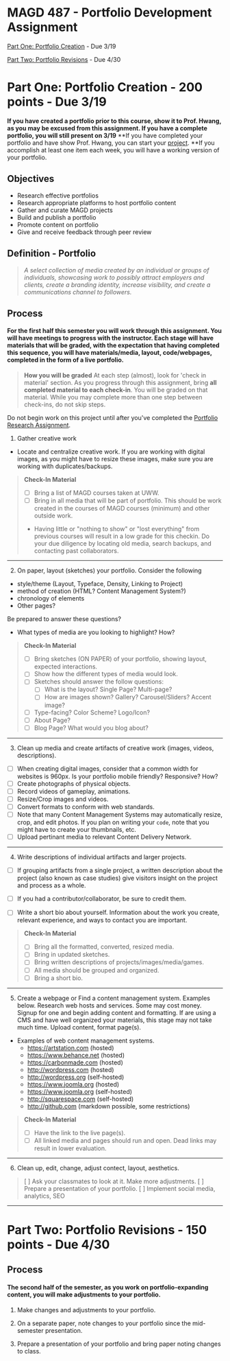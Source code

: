 # MAGD 487 - Portfolio Development Assignment

[Part One: Portfolio Creation](#part1) - Due 3/19

[Part Two: Portfolio Revisions](#part2) - Due 4/30


<a named="part1"></a> 
# Part One: Portfolio Creation - 200 points - Due 3/19

**If you have created a portfolio prior to this course, show it to Prof. Hwang, as you may be excused from this assignment. If you have a complete portfolio, you will still present on 3/19**
**If you have completed your portfolio and have show Prof. Hwang, you can start your [project](ProjectPlan.md).
**If you accomplish at least one item each week, you will have a working version of your portfolio. 

## Objectives
+ Research effective portfolios
+ Research appropriate platforms to host portfolio content
+ Gather and curate MAGD projects
+ Build and publish a portfolio
+ Promote content on portfolio
+ Give and receive feedback through peer review

## Definition - Portfolio
> *A select collection of media created by an individual or groups of individuals, showcasing work to possibly attract employers and  clients, create a branding identity, increase visibility, and create a communications channel to followers.*

## Process
#### For the first half this semester you will work through this assignment. You will have meetings to progress with the instructor. Each stage will have materials that will be graded, with the expectation that having completed this sequence, you will have materials/media, layout, code/webpages, completed in the form of a live portfolio.

  > **How you will be graded**
  > At each step (almost), look for 'check in material' section. 
  > As you progress through this assignment, bring **all completed material to each check-in**. 
  > You will be graded on that material. 
  > While you may complete more than one step between check-ins, do not skip steps.

Do not begin work on this project until after you've completed the [Portfolio Research Assignment](PortfolioResearchAssignment.md).

1. Gather creative work
  - Locate and centralize creative work. If you are working with digital images, as you might have to resize these images, make sure you are working with duplicates/backups.

  > **Check-In Material**
  > - [ ] Bring a list of MAGD courses taken at UWW.
  > - [ ] Bring in all media that will be part of portfolio. This should be work created in the courses of MAGD courses (minimum) and other outside work.
  > - Having little or "nothing to show" or "lost everything" from previous courses will result in a low grade for this checkin. Do your due diligence by locating old media, search backups, and contacting past collaborators.

***
2. On paper, layout (sketches) your portfolio. Consider the following
  + style/theme (Layout, Typeface, Density, Linking to Project)
  + method of creation (HTML? Content Management System?)
  + chronology of elements
  + Other pages?

  Be prepared to answer these questions?
  + What types of media are you looking to highlight? How?

  > **Check-In Material**
  > - [ ] Bring sketches (ON PAPER) of your portfolio, showing layout, expected interactions.
  > - [ ] Show how the different types of media would look.
  > - [ ] Sketches should answer the follow questions:
  >   - [ ] What is the layout? Single Page? Multi-page?
  >   - [ ] How are images shown? Gallery? Carousel/Sliders? Accent image?
  > - [ ] Type-facing? Color Scheme? Logo/Icon?
  > - [ ] About Page?
  > - [ ] Blog Page? What would you blog about?

***
3. Clean up media and create artifacts of creative work (images, videos, descriptions).
  - [ ] When creating digital images, consider that a common width for websites is 960px. Is your portfolio mobile friendly? Responsive? How?
  - [ ] Create photographs of physical objects.
  - [ ] Record videos of gameplay, animations.
  - [ ] Resize/Crop images and videos.
  - [ ] Convert formats to conform with web standards.
  - [ ] Note that many Content Management Systems may automatically resize, crop, and edit photos. If you plan on writing your ```code```, note that you might have to create your thumbnails, etc.
  - [ ] Upload pertinant media to relevant Content Delivery Network. 

***
4. Write descriptions of individual artifacts and larger projects.
  - [ ] If grouping artifacts from a single project, a written description about the project (also known as case studies) give visitors insight on the project and process as a whole.
  - [ ] If you had a contributor/collaborator, be sure to credit them.
  
  - [ ] Write a short bio about yourself. Information about the work you create, relevant experience, and ways to contact you are important. 

  > **Check-In Material** 
  > - [ ] Bring all the formatted, converted, resized media.
  > - [ ] Bring in updated sketches.
  > - [ ] Bring written descriptions of projects/images/media/games.
  > - [ ] All media should be grouped and organized.
  > - [ ] Bring a short bio. 

***
5. Create a webpage or Find a content management system. Examples below.
Research web hosts and services. Some may cost money. Signup for one and begin adding content and formatting. If are using a CMS and have well organized your materials, this stage may not take much time. Upload content, format page(s).
  - Examples of web content management systems.
    - https://artstation.com (hosted)
    - https://www.behance.net (hosted)
    - https://carbonmade.com (hosted)
    - http://wordpress.com (hosted)
    - http://wordpress.org (self-hosted)
    - https://www.joomla.org (hosted)
    - https://www.joomla.org (self-hosted)
    - http://squarespace.com (self-hosted)
    - http://github.com (markdown possible, some restrictions)

  > **Check-In Material**
  > - [ ] Have the link to the live page(s).
  > - [ ] All linked media and pages should run and open. Dead links may result in lower evaluation. 

***
6. Clean up, edit, change, adjust contect, layout, aesthetics. 
> [ ] Ask your classmates to look at it. Make more adjustments. 
> [ ] Prepare a presentation of your portfolio.
> [ ] Implement social media, analytics, SEO

* * *

<a name="part2"></a>
# Part Two: Portfolio Revisions - 150 points - Due 4/30

## Process
#### The second half of the semester, as you work on portfolio-expanding content, you will make adjustments to your portfolio. 

1. Make changes and adjustments to your portfolio.

2. On a separate paper, note changes to your portfolio since the mid-semester presentation.

3. Prepare a presentation of your portfolio and bring paper noting changes to class. 
